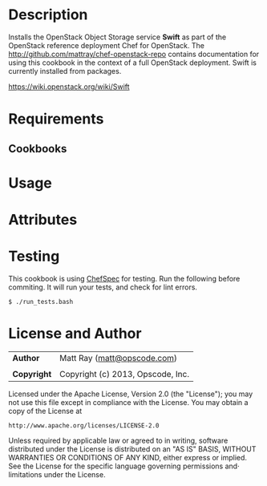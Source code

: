 Description
===========

Installs the OpenStack Object Storage service **Swift** as part of the OpenStack reference deployment Chef for OpenStack. The http://github.com/mattray/chef-openstack-repo contains documentation for using this cookbook in the context of a full OpenStack deployment. Swift is currently installed from packages.

https://wiki.openstack.org/wiki/Swift

Requirements
============

Cookbooks
---------

Usage
=====

Attributes
==========

Testing
=====

This cookbook is using [ChefSpec](https://github.com/acrmp/chefspec) for testing. Run the following before commiting. It will run your tests, and check for lint errors.

    $ ./run_tests.bash

License and Author
==================

|                      |                                                    |
|:---------------------|:---------------------------------------------------|
| **Author**           |  Matt Ray (<matt@opscode.com>)                     |
|                      |                                                    |
| **Copyright**        |  Copyright (c) 2013, Opscode, Inc.                 |

Licensed under the Apache License, Version 2.0 (the "License");
you may not use this file except in compliance with the License.
You may obtain a copy of the License at

    http://www.apache.org/licenses/LICENSE-2.0

Unless required by applicable law or agreed to in writing, software
distributed under the License is distributed on an "AS IS" BASIS,
WITHOUT WARRANTIES OR CONDITIONS OF ANY KIND, either express or implied.
See the License for the specific language governing permissions and⋅
limitations under the License.
